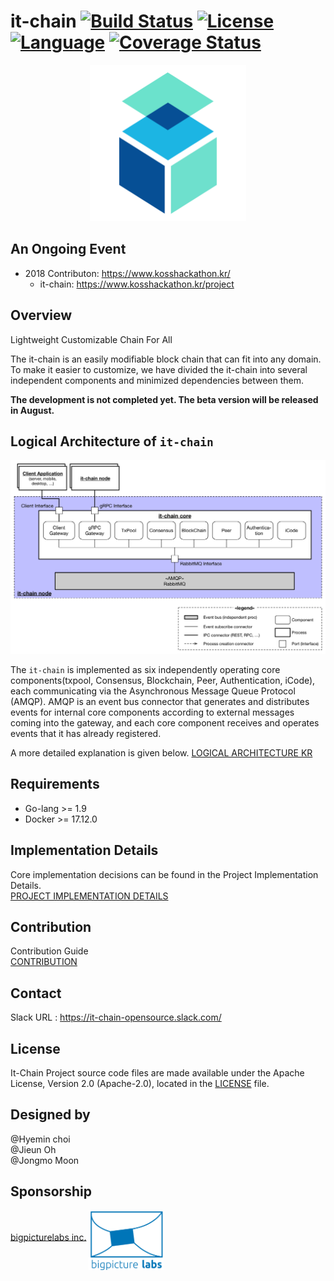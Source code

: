 # it-chain  [![Build Status](https://travis-ci.org/it-chain/engine.svg?branch=develop)](https://travis-ci.org/it-chain/engine) [![License](https://img.shields.io/badge/License-Apache%202.0-blue.svg)](https://opensource.org/licenses/Apache-2.0) [![Language](https://img.shields.io/badge/language-go-orange.svg)](https://golang.org) [![Coverage Status](https://coveralls.io/repos/github/it-chain/engine/badge.svg?branch=develop)](https://coveralls.io/github/it-chain/engine?branch=develop)


<p align="center"><img src="./doc/images/logo.png" width="250px" height="250px"></p>

## An Ongoing Event
- 2018 Contributon: https://www.kosshackathon.kr/
  - it-chain: https://www.kosshackathon.kr/project

## Overview

Lightweight Customizable Chain For All

The it-chain is an easily modifiable block chain that can fit into any domain. To make it easier to customize, we have divided the it-chain into several independent components and minimized dependencies between them.

**The development is not completed yet. The beta version will be released in August.**

## Logical Architecture of `it-chain`
![](./doc/images/it-chain-logical-view-architecture-r5.png)

The `it-chain` is implemented as six independently operating core components(txpool, Consensus, Blockchain, Peer, Authentication, iCode), each communicating via the Asynchronous Message Queue Protocol (AMQP). AMQP is an event bus connector that generates and distributes events for internal core components according to external messages coming into the gateway, and each core component receives and operates events that it has already registered.

A more detailed explanation is given below.
[LOGICAL ARCHITECTURE KR](doc/LOGICAL-ARCHITECTURE-KR.md)

## Requirements

- Go-lang >= 1.9
- Docker >= 17.12.0

## Implementation Details
Core implementation decisions can be found in the Project Implementation Details. <br>
[PROJECT IMPLEMENTATION DETAILS](doc/PROJECT-IMPLEMENTATION-DETAILS.md)

## Contribution
Contribution Guide <br>
[CONTRIBUTION](CONTRIBUTION.md)

## Contact
Slack URL : https://it-chain-opensource.slack.com/

## License

It-Chain Project source code files are made available under the Apache License, Version 2.0 (Apache-2.0), located in the [LICENSE](LICENSE) file.

## Designed by
@Hyemin choi<br>
@Jieun Oh<br>
@Jongmo Moon<br>

## Sponsorship

<p><a href="http://bigpicturelabs.io">bigpicturelabs inc.</a> <img src="./doc/images/[sponsorship]bigpicturelab.jpeg" align="middle" width="120px" height="95px"></p>
